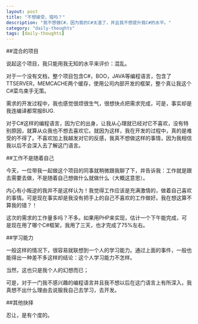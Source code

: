 ```yaml
---
layout: post
title: "不想接受，错吗？"
description: "我不想做C#，因为我的C#太渣了，并且我不想提升我C#的水平。"
category: "daily-thoughts"
tags: [daily-thoughts]
---
```


##混合的项目

说起这个项目，我只能用我无知的水平来评价：混乱。

对于一个没有文档，整个项目包含C#，BOO，JAVA等编程语言，包含了TTSERVER，MEMCACHE两个缓存，使用公司内部开发的框架，整个真让我这个C#菜鸟束手无策。

需求的开发过程中，我也感觉很烦很生气，很想快点把需求完成，可是，事实却是我连编译都常报BUG.

对于C#这样的编程语言，因为它的出身，让我从心理就已经对它不喜欢，没有特别原因，就算从众我也不想去喜欢它。就因为这样，我在开发的过程中，真的是难受的不得了。不喜欢加上我越发对它的反感，我真不想做这样的事情，因为我相信我以后不会深入去了解这门语言。

##工作不是随着自己

今天，一位带我一起做这个项目的同事就稍微跟我聊了下，并告诉我：工作就是跟去需要去做，不是随着自己想做什么就做什么（大概这意思）。

内心有小叛逆的我并不是这样认为！我觉得工作应该是充满激情的，做着自己喜欢的事情。可是现在事实却是我没有把手上的自己不喜欢的工作做好。我在想这算不算我的错？！

这次的需求的工作量多吗？不多。如果用PHP来实现，估计一个下午能完成，可是现在用了哪个C#框架，我用了三天，也才完成了75%左右。

##学习能力

一般这样的情况下，很容易就联想到一个人的学习能力。通过上面的事件，一般也能得出一种差不多这样的结论：这个人学习能力不怎样。

当然，这也只是我个人的幻想而已；

可是，对于一门我不感兴趣的编程语言并且我不想以后在这门语言上有所深入，我真想不出什么理由去说服我自己去学习，去开发。

##其他抉择

忍让，是有个度的。


